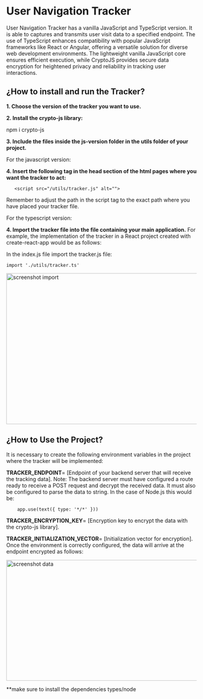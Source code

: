 # User Navigation Tracker

User Navigation Tracker has a vanilla JavaScript and TypeScript version. It is able to captures and transmits user visit data to a specified endpoint. The use of TypeScript enhances compatibility with popular JavaScript frameworks like React or Angular, offering a versatile solution for diverse web development environments. The lightweight vanilla JavaScript core ensures efficient execution, while CryptoJS provides secure data encryption for heightened privacy and reliability in tracking user interactions.

## ¿How to install and run the Tracker?

**1. Choose the version of the tracker you want to use.**

**2. Install the crypto-js library:**
  
   npm i crypto-js

**3. Include the files inside the js-version folder in the utils folder of your project.**

For the javascript version: 

   **4. Insert the following tag in the head section of the html pages where you want the tracker to act:**

       <script src="/utils/tracker.js" alt="">

  Remember to adjust the path in the script tag to the exact path where you have placed your tracker file.

For the typescript version:

**4. Import the tracker file into the file containing your main application.**
    For example, the implementation of the tracker in a React project created with create-react-app would be as follows:

  In the index.js file import the tracker.js file:

    import './utils/tracker.ts'

  <image src="./img/sc_import.png" width="700px" height="400px" alt="screenshot import"/>


## ¿How to Use the Project?

It is necessary to create the following environment variables in the project where the tracker will be implemented:

**TRACKER_ENDPOINT**= [Endpoint of your backend server that will receive the tracking data].
    Note: The backend server must have configured a route ready to receive a POST request and decrypt the received data. It must also be configured to parse the data to string. In the case of Node.js this would be:

        app.use(text({ type: '*/*' }))

**TRACKER_ENCRYPTION_KEY**= [Encryption key to encrypt the data with the crypto-js library].

**TRACKER_INITIALIZATION_VECTOR**= [Initialization vector for encryption].
Once the environment is correctly configured, the data will arrive at the endpoint encrypted as follows:

<image src="./img/sc_data.png" width="1020px" height="320px" alt="screenshot data"/>

**make sure to install the dependencies types/node
